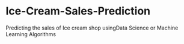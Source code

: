 # Ice-Cream-Sales-Prediction

Predicting the sales of Ice cream shop usingData Science or Machine Learning Algorithms

